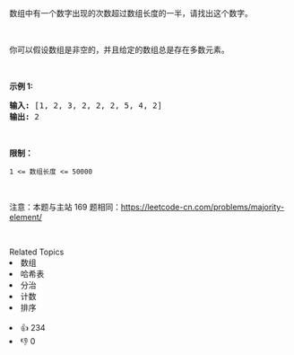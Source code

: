 <p>数组中有一个数字出现的次数超过数组长度的一半，请找出这个数字。</p>

<p>&nbsp;</p>

<p>你可以假设数组是非空的，并且给定的数组总是存在多数元素。</p>

<p>&nbsp;</p>

<p><strong>示例&nbsp;1:</strong></p>

<pre><strong>输入:</strong> [1, 2, 3, 2, 2, 2, 5, 4, 2]
<strong>输出:</strong> 2</pre>

<p>&nbsp;</p>

<p><strong>限制：</strong></p>

<p><code>1 &lt;= 数组长度 &lt;= 50000</code></p>

<p>&nbsp;</p>

<p>注意：本题与主站 169 题相同：<a href="https://leetcode-cn.com/problems/majority-element/">https://leetcode-cn.com/problems/majority-element/</a></p>

<p>&nbsp;</p>
<div><div>Related Topics</div><div><li>数组</li><li>哈希表</li><li>分治</li><li>计数</li><li>排序</li></div></div><br><div><li>👍 234</li><li>👎 0</li></div>